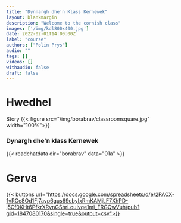 ```yaml
---
title: "Dynnargh dhe'n Klass Kernewek"
layout: blankmargin
description: "Welcome to the cornish class"
images: ['/img/kdl800x400.jpg']
date: 2022-02-01T14:00:00Z
label: "course"
authors: ["Polin Prys"]
audio: ""
tags: []
videos: []
withaudio: false
draft: false
---
```

# Hwedhel
Story
{{< figure src="/img/borabrav/classroomsquare.jpg"  width="100%">}}
### Dynargh dhe'n klass Kernewek
{{< readchatdata dir="borabrav" data="01a" >}}

# Gerva 
{{< buttons url="https://docs.google.com/spreadsheets/d/e/2PACX-1vRCe8Od1Fj7ayp6gus69cbyIxRmKAMjLF7XhPD-j5Cf0KHt6PfkrXRynGShrLouIvqe1mj_FRGQwVuh/pub?gid=1847080170&single=true&output=csv">}}

